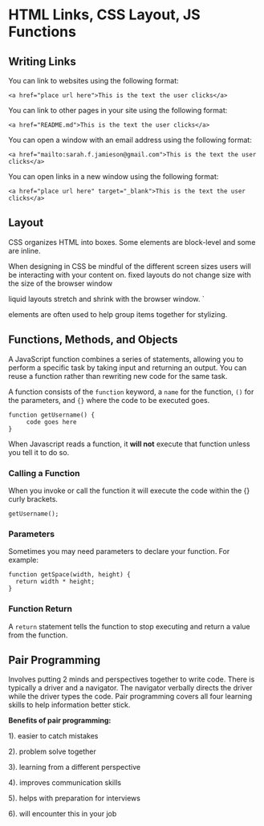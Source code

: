 # HTML Links, CSS Layout, JS Functions

## Writing Links

You can link to websites using the following format:
```
<a href="place url here">This is the text the user clicks</a>
```
You can link to other pages in your site using the following format:
```
<a href="README.md">This is the text the user clicks</a>
```

You can open a window with an email address using the following format:
```
<a href="mailto:sarah.f.jamieson@gmail.com">This is the text the user clicks</a>
```

You can open links in a new window using the following format:
```
<a href="place url here" target="_blank">This is the text the user clicks</a>
```

## Layout
CSS organizes HTML into boxes. Some elements are block-level and some are inline. 

When designing in CSS be mindful of the different screen sizes users will be interacting with your content on. fixed layouts do not change size with the size of the browser window

liquid layouts stretch and shrink with the browser window. 
`<div> elements are often used to help group items together for stylizing. 

## Functions, Methods, and Objects

A JavaScript function combines a series of statements, allowing you to perform a specific task by taking input and returning an output. You can reuse a function rather than rewriting new code for the same task. 

A function consists of the `function` keyword, a `name` for the function, `()` for the parameters, and `{}` where the code to be executed goes.

```
function getUsername() {
     code goes here
}

```

When Javascript reads a function, it **will not** execute that function unless you tell it to do so. 


### Calling a Function
When you invoke or call the function it will execute the code within the {} curly brackets. 

```
getUsername();
```

### Parameters
Sometimes you may need parameters to declare your function. For example:
```
function getSpace(width, height) {
  return width * height;
}
```


### Function Return
A `return` statement tells the function to stop executing and  return a value from the function.

## Pair Programming
Involves putting 2 minds and perspectives together to write code. There is typically a driver and a navigator. The navigator verbally directs the driver while the driver types the code. Pair programming covers all four learning skills to help information better stick.

**Benefits of pair programming:**

1). easier to catch mistakes

2). problem solve together

3). learning from a different perspective

4). improves communication skills

5). helps with preparation for interviews

6). will encounter this in your job
